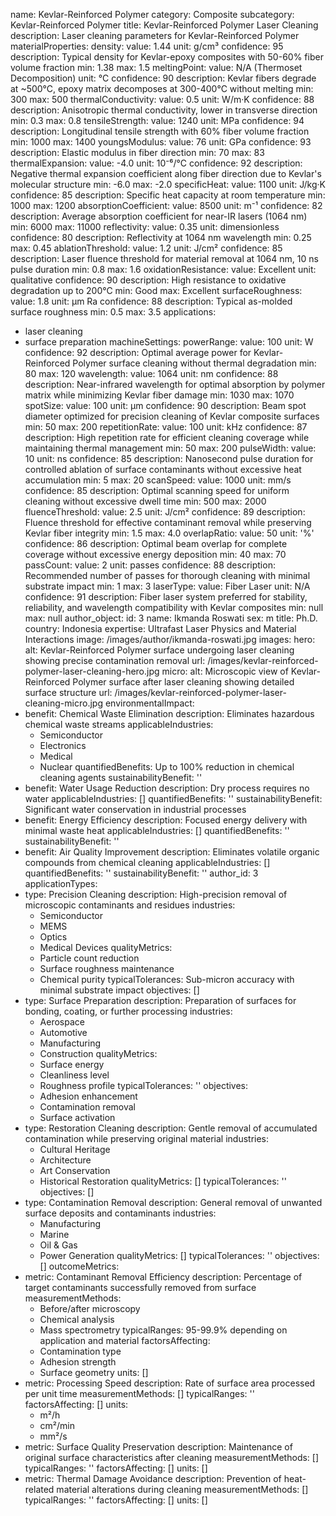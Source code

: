 name: Kevlar-Reinforced Polymer
category: Composite
subcategory: Kevlar-Reinforced Polymer
title: Kevlar-Reinforced Polymer Laser Cleaning
description: Laser cleaning parameters for Kevlar-Reinforced Polymer
materialProperties:
  density:
    value: 1.44
    unit: g/cm³
    confidence: 95
    description: Typical density for Kevlar-epoxy composites with 50-60% fiber volume
      fraction
    min: 1.38
    max: 1.5
  meltingPoint:
    value: N/A (Thermoset Decomposition)
    unit: °C
    confidence: 90
    description: Kevlar fibers degrade at ~500°C, epoxy matrix decomposes at 300-400°C
      without melting
    min: 300
    max: 500
  thermalConductivity:
    value: 0.5
    unit: W/m·K
    confidence: 88
    description: Anisotropic thermal conductivity, lower in transverse direction
    min: 0.3
    max: 0.8
  tensileStrength:
    value: 1240
    unit: MPa
    confidence: 94
    description: Longitudinal tensile strength with 60% fiber volume fraction
    min: 1000
    max: 1400
  youngsModulus:
    value: 76
    unit: GPa
    confidence: 93
    description: Elastic modulus in fiber direction
    min: 70
    max: 83
  thermalExpansion:
    value: -4.0
    unit: 10⁻⁶/°C
    confidence: 92
    description: Negative thermal expansion coefficient along fiber direction due
      to Kevlar's molecular structure
    min: -6.0
    max: -2.0
  specificHeat:
    value: 1100
    unit: J/kg·K
    confidence: 85
    description: Specific heat capacity at room temperature
    min: 1000
    max: 1200
  absorptionCoefficient:
    value: 8500
    unit: m⁻¹
    confidence: 82
    description: Average absorption coefficient for near-IR lasers (1064 nm)
    min: 6000
    max: 11000
  reflectivity:
    value: 0.35
    unit: dimensionless
    confidence: 80
    description: Reflectivity at 1064 nm wavelength
    min: 0.25
    max: 0.45
  ablationThreshold:
    value: 1.2
    unit: J/cm²
    confidence: 85
    description: Laser fluence threshold for material removal at 1064 nm, 10 ns pulse
      duration
    min: 0.8
    max: 1.6
  oxidationResistance:
    value: Excellent
    unit: qualitative
    confidence: 90
    description: High resistance to oxidative degradation up to 200°C
    min: Good
    max: Excellent
  surfaceRoughness:
    value: 1.8
    unit: μm Ra
    confidence: 88
    description: Typical as-molded surface roughness
    min: 0.5
    max: 3.5
applications:
- laser cleaning
- surface preparation
machineSettings:
  powerRange:
    value: 100
    unit: W
    confidence: 92
    description: Optimal average power for Kevlar-Reinforced Polymer surface cleaning
      without thermal degradation
    min: 80
    max: 120
  wavelength:
    value: 1064
    unit: nm
    confidence: 88
    description: Near-infrared wavelength for optimal absorption by polymer matrix
      while minimizing Kevlar fiber damage
    min: 1030
    max: 1070
  spotSize:
    value: 100
    unit: μm
    confidence: 90
    description: Beam spot diameter optimized for precision cleaning of Kevlar composite
      surfaces
    min: 50
    max: 200
  repetitionRate:
    value: 100
    unit: kHz
    confidence: 87
    description: High repetition rate for efficient cleaning coverage while maintaining
      thermal management
    min: 50
    max: 200
  pulseWidth:
    value: 10
    unit: ns
    confidence: 85
    description: Nanosecond pulse duration for controlled ablation of surface contaminants
      without excessive heat accumulation
    min: 5
    max: 20
  scanSpeed:
    value: 1000
    unit: mm/s
    confidence: 85
    description: Optimal scanning speed for uniform cleaning without excessive dwell
      time
    min: 500
    max: 2000
  fluenceThreshold:
    value: 2.5
    unit: J/cm²
    confidence: 89
    description: Fluence threshold for effective contaminant removal while preserving
      Kevlar fiber integrity
    min: 1.5
    max: 4.0
  overlapRatio:
    value: 50
    unit: '%'
    confidence: 86
    description: Optimal beam overlap for complete coverage without excessive energy
      deposition
    min: 40
    max: 70
  passCount:
    value: 2
    unit: passes
    confidence: 88
    description: Recommended number of passes for thorough cleaning with minimal substrate
      impact
    min: 1
    max: 3
  laserType:
    value: Fiber Laser
    unit: N/A
    confidence: 91
    description: Fiber laser system preferred for stability, reliability, and wavelength
      compatibility with Kevlar composites
    min: null
    max: null
author_object:
  id: 3
  name: Ikmanda Roswati
  sex: m
  title: Ph.D.
  country: Indonesia
  expertise: Ultrafast Laser Physics and Material Interactions
  image: /images/author/ikmanda-roswati.jpg
images:
  hero:
    alt: Kevlar-Reinforced Polymer surface undergoing laser cleaning showing precise
      contamination removal
    url: /images/kevlar-reinforced-polymer-laser-cleaning-hero.jpg
  micro:
    alt: Microscopic view of Kevlar-Reinforced Polymer surface after laser cleaning
      showing detailed surface structure
    url: /images/kevlar-reinforced-polymer-laser-cleaning-micro.jpg
environmentalImpact:
- benefit: Chemical Waste Elimination
  description: Eliminates hazardous chemical waste streams
  applicableIndustries:
  - Semiconductor
  - Electronics
  - Medical
  - Nuclear
  quantifiedBenefits: Up to 100% reduction in chemical cleaning agents
  sustainabilityBenefit: ''
- benefit: Water Usage Reduction
  description: Dry process requires no water
  applicableIndustries: []
  quantifiedBenefits: ''
  sustainabilityBenefit: Significant water conservation in industrial processes
- benefit: Energy Efficiency
  description: Focused energy delivery with minimal waste heat
  applicableIndustries: []
  quantifiedBenefits: ''
  sustainabilityBenefit: ''
- benefit: Air Quality Improvement
  description: Eliminates volatile organic compounds from chemical cleaning
  applicableIndustries: []
  quantifiedBenefits: ''
  sustainabilityBenefit: ''
author_id: 3
applicationTypes:
- type: Precision Cleaning
  description: High-precision removal of microscopic contaminants and residues
  industries:
  - Semiconductor
  - MEMS
  - Optics
  - Medical Devices
  qualityMetrics:
  - Particle count reduction
  - Surface roughness maintenance
  - Chemical purity
  typicalTolerances: Sub-micron accuracy with minimal substrate impact
  objectives: []
- type: Surface Preparation
  description: Preparation of surfaces for bonding, coating, or further processing
  industries:
  - Aerospace
  - Automotive
  - Manufacturing
  - Construction
  qualityMetrics:
  - Surface energy
  - Cleanliness level
  - Roughness profile
  typicalTolerances: ''
  objectives:
  - Adhesion enhancement
  - Contamination removal
  - Surface activation
- type: Restoration Cleaning
  description: Gentle removal of accumulated contamination while preserving original
    material
  industries:
  - Cultural Heritage
  - Architecture
  - Art Conservation
  - Historical Restoration
  qualityMetrics: []
  typicalTolerances: ''
  objectives: []
- type: Contamination Removal
  description: General removal of unwanted surface deposits and contaminants
  industries:
  - Manufacturing
  - Marine
  - Oil & Gas
  - Power Generation
  qualityMetrics: []
  typicalTolerances: ''
  objectives: []
outcomeMetrics:
- metric: Contaminant Removal Efficiency
  description: Percentage of target contaminants successfully removed from surface
  measurementMethods:
  - Before/after microscopy
  - Chemical analysis
  - Mass spectrometry
  typicalRanges: 95-99.9% depending on application and material
  factorsAffecting:
  - Contamination type
  - Adhesion strength
  - Surface geometry
  units: []
- metric: Processing Speed
  description: Rate of surface area processed per unit time
  measurementMethods: []
  typicalRanges: ''
  factorsAffecting: []
  units:
  - m²/h
  - cm²/min
  - mm²/s
- metric: Surface Quality Preservation
  description: Maintenance of original surface characteristics after cleaning
  measurementMethods: []
  typicalRanges: ''
  factorsAffecting: []
  units: []
- metric: Thermal Damage Avoidance
  description: Prevention of heat-related material alterations during cleaning
  measurementMethods: []
  typicalRanges: ''
  factorsAffecting: []
  units: []
